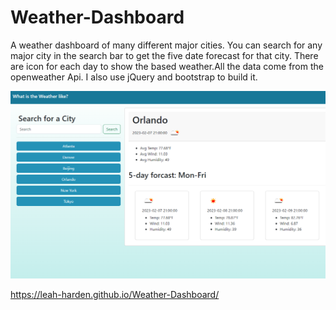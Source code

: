 # Weather-Dashboard
A weather dashboard of many different major cities.
You can search for any major city in the search bar to get the five date forecast for that city. There are icon for each day to show the based weather.All the data come from the openweather Api. I also use jQuery and bootstrap to build it. 

![The project deployed](photos/Screenshot.png)

https://leah-harden.github.io/Weather-Dashboard/
